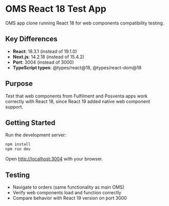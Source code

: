 # OMS React 18 Test App

OMS app clone running React 18 for web components compatibility testing.

## Key Differences
- **React**: 18.3.1 (instead of 19.1.0)  
- **Next.js**: 14.2.18 (instead of 15.4.2)
- **Port**: 3004 (instead of 3000)
- **TypeScript types**: @types/react@18, @types/react-dom@18

## Purpose
Test that web components from Fulfilment and Posventa apps work correctly with React 18, since React 19 added native web component support.

## Getting Started

Run the development server:

```bash
npm install
npm run dev
```

Open [http://localhost:3004](http://localhost:3004) with your browser.

## Testing
- Navigate to orders (same functionality as main OMS)  
- Verify web components load and function correctly
- Compare behavior with React 19 version on port 3000